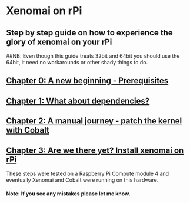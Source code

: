 # Xenomai on rPi

## Step by step guide on how to experience the glory of xenomai on your rPi
##NB: Even though this guide treats 32bit and 64bit you should use the 64bit, it need no workarounds or other shady things to do.

## [Chapter 0: A new beginning - Prerequisites](https://github.com/George117/rpi-kernel-compile/issues/3)
## [Chapter 1: What about dependencies?](https://github.com/George117/rpi-kernel-compile/issues/4)
## [Chapter 2: A manual journey - patch the kernel with Cobalt](https://github.com/George117/rpi-kernel-compile/issues/5)
## [Chapter 3: Are we there yet? Install xenomai on rPi](https://github.com/George117/rpi-kernel-compile/issues/6)




These steps were tested on a Raspberry Pi Compute module 4 and eventually Xenomai and Cobalt were running on this hardware.

#### Note: If you see any mistakes please let me know.
